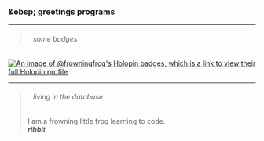 ### &ebsp; greetings programs

------

> ###### &ensp; some badges
[![An image of @frowningfrog's Holopin badges, which is a link to view their full Holopin profile](https://holopin.me/frowningfrog)](https://holopin.io/@frowningfrog)

------

> ###### &ensp; living in the database
> I am a frowning little frog learning to code.   
> ***ribbit***
